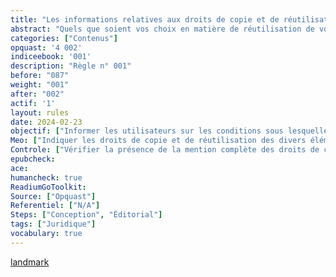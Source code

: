 ```yaml
---
title: "Les informations relatives aux droits de copie et de réutilisation sont disponibles" 
abstract: "Quels que soient vos choix en matière de réutilisation de vos contenus, il est essentiel d’informer les personnes sur leurs droits dans ce domaine."
categories: ["Contenus"]
opquast: '4 002'
indiceebook: '001'
description: "Règle n° 001"
before: "087"
weight: "001"
after: "002"
actif: '1'
layout: rules
date: 2024-02-23
objectif: ["Informer les utilisateurs sur les conditions sous lesquelles sont publiés les contenus.", "Informer les utilisateurs sur les conditions de copie et de réutilisation."]
Meo: ["Indiquer les droits de copie et de réutilisation des divers éléments du livre sur une ou plusieurs page dédiées et identifiées telles quelles (page de copyrights et page de crédits)."]
Controle: ["Vérifier la présence de la mention complète des droits de copie et de réutilisation dans une ou plusieurs pages dédiées accessibles par la table des matières ou via un ou des points de repère (landmark)."]
epubcheck: 
ace: 
humancheck: true
ReadiumGoToolkit: 
Source: ["Opquast"]
Referentiel: ["N/A"]
Steps: ["Conception", "Éditorial"]
tags: ["Juridique"]
vocabulary: true
---
```


[landmark](../../vocabulaire#landmarks)